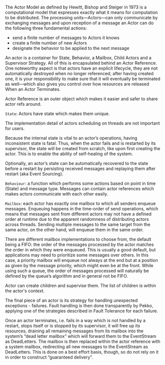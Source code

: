 The Actor Model as defined by Hewitt, Bishop and Steiger in 1973 is a computational model that expresses exactly what it means for computation to be distributed. The processing units—Actors—can only communicate by exchanging messages and upon reception of a message an Actor can do the following three fundamental actions:

- send a finite number of messages to Actors it knows
- create a finite number of new Actors
- designate the behavior to be applied to the next message

An actor is a container for State, Behavior, a Mailbox, Child Actors and a Supervisor Strategy. All of this is encapsulated behind an Actor Reference. One noteworthy aspect is that actors have an explicit lifecycle, they are not automatically destroyed when no longer referenced; after having created one, it is your responsibility to make sure that it will eventually be terminated as well—which also gives you control over how resources are released When an Actor Terminates.

Actor Reference is an outer object which makes it easier and safer to share actor refs around.

`State`: Actors have state which makes them unique. 

The implementation detail of actors scheduling on threads are not important for users.

Because the internal state is vital to an actor’s operations, having inconsistent state is fatal. Thus, when the actor fails and is restarted by its supervisor, the state will be created from scratch, like upon first creating the actor. This is to enable the ability of self-healing of the system.

Optionally, an actor’s state can be automatically recovered to the state before a restart by persisting received messages and replaying them after restart (aka Event Sourcing).

`Behaviour`: a function which performs some actions based on point in time (State) and message type. Messages can contain actor references which makes actors communicate with each other easily.

`Mailbox`: each actor has exactly one mailbox to which all senders enqueue messages. Enqueuing happens in the time-order of send operations, which means that messages sent from different actors may not have a defined order at runtime due to the apparent randomness of distributing actors across threads. Sending multiple messages to the same target from the same actor, on the other hand, will enqueue them in the same order.

There are different mailbox implementations to choose from, the default being a FIFO: the order of the messages processed by the actor matches the order in which they were enqueued. This is usually a good default, but applications may need to prioritize some messages over others. In this case, a priority mailbox will enqueue not always at the end but at a position as given by the message priority, which might even be at the front. While using such a queue, the order of messages processed will naturally be defined by the queue’s algorithm and in general not be FIFO.

Actor can create children and supervise them. The list of children is within the actor's context. 

The final piece of an actor is its strategy for handling unexpected exceptions - failures. Fault handling is then done transparently by Pekko, applying one of the strategies described in Fault Tolerance for each failure.

Once an actor terminates, i.e. fails in a way which is not handled by a restart, stops itself or is stopped by its supervisor, it will free up its resources, draining all remaining messages from its mailbox into the system’s “dead letter mailbox” which will forward them to the EventStream as DeadLetters. The mailbox is then replaced within the actor reference with a system mailbox, redirecting all new messages to the EventStream as DeadLetters. This is done on a best effort basis, though, so do not rely on it in order to construct “guaranteed delivery”.
